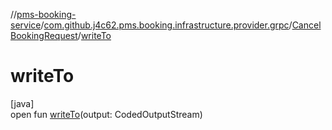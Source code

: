 //[pms-booking-service](../../../index.md)/[com.github.j4c62.pms.booking.infrastructure.provider.grpc](../index.md)/[CancelBookingRequest](index.md)/[writeTo](write-to.md)

# writeTo

[java]\
open fun [writeTo](write-to.md)(output: CodedOutputStream)